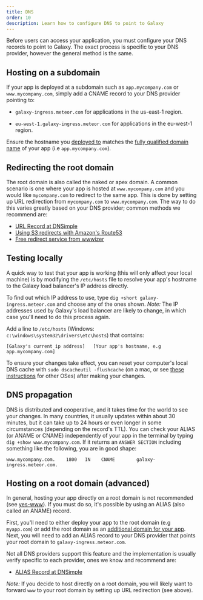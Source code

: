 ```yaml
---
title: DNS
order: 10
description: Learn how to configure DNS to point to Galaxy
---
```


Before users can access your application, you must configure your DNS records to point to Galaxy. The exact process is specific to your DNS provider, however the general method is the same.

<h2 id="subdomain">Hosting on a subdomain</h2>

If your app is deployed at a subdomain such as `app.mycompany.com` or `www.mycompany.com`, simply add a CNAME record to your DNS provider pointing to:

- `galaxy-ingress.meteor.com` for applications in the us-east-1 region. 

- `eu-west-1.galaxy-ingress.meteor.com` for applications in the eu-west-1 region.  

Ensure the hostname you [deployed to](deploying-to-galaxy) matches the [fully qualified domain name](https://en.wikipedia.org/wiki/Fully_qualified_domain_name) of your app (i.e `app.mycompany.com`).

<h2 id="root-domain-redirect">Redirecting the root domain</h2>

The root domain is also called the naked or apex domain. A common scenario is one where your app is hosted at `www.mycompany.com` and you would like `mycompany.com` to redirect to the same app. This is done by setting up URL redirection from `mycompany.com` to `www.mycompany.com`. The way to do this varies greatly based on your DNS provider; common methods we recommend are:

* [URL Record at DNSimple](https://support.dnsimple.com/articles/url-record/)
* [Using S3 redirects with Amazon's Route53](https://aws.amazon.com/blogs/aws/root-domain-website-hosting-for-amazon-s3/)
* [Free redirect service from wwwizer](http://wwwizer.com/naked-domain-redirect)

<h2 id="testing">Testing locally</h2>

A quick way to test that your app is working (this will only affect your local machine) is by modifying the `/etc/hosts` file to resolve your app's hostname to the Galaxy load balancer's IP address directly.

To find out which IP address to use, type `dig +short galaxy-ingress.meteor.com` and choose any of the ones shown. *Note:* The IP addresses used by Galaxy's load balancer are likely to change, in which case you'll need to do this process again.

Add a line to `/etc/hosts` (Windows: `c:\windows\system32\drivers\etc\hosts`) that contains:

```
[Galaxy's current ip address]   [Your app's hostname, e.g app.mycompany.com]
```

To ensure your changes take effect, you can reset your computer's local DNS cache with `sudo dscacheutil -flushcache` (on a mac, or see [these instructions](https://www.whatsmydns.net/flush-dns.html) for other OSes) after making your changes.

<h2 id="dns-propagation">DNS propagation</h2>

DNS is distributed and cooperative, and it takes time for the world to see your changes.  In many countries, it usually updates within about 30 minutes, but it can take up to 24 hours or even longer in some circumstances (depending on the record's TTL). You can check your ALIAS (or ANAME or CNAME) independently of your app in the terminal by typing `dig +show www.mycompany.com`. If it returns an `ANSWER SECTION` including something like the following, you are in good shape:

```
www.mycompany.com.    1800   IN    CNAME        galaxy-ingress.meteor.com.
```

<h2 id="hosting-root-domain">Hosting on a root domain (advanced)</h2>

In general, hosting your app directly on a root domain is not recommended (see [yes-www](http://www.yes-www.org/why-use-www/)). If you must do so, it's possible by using an ALIAS (also called an ANAME) record. 

First, you'll need to either deploy your app to the root domain (e.g `myapp.com`) or add the root domain as an [additional domain for your app](custom-domains.html#add-domain). Next, you will need to add an ALIAS record to your DNS provider that points your root domain to `galaxy-ingress.meteor.com`. 

Not all DNS providers support this feature and the implementation is usually verify specific to each provider, ones we know and recommend are:

* [ALIAS Record at DNSimple](https://support.dnsimple.com/articles/alias-record/)

*Note:* If you decide to host directly on a root domain, you will likely want to forward `www` to your root domain by setting up URL redirection (see above).
